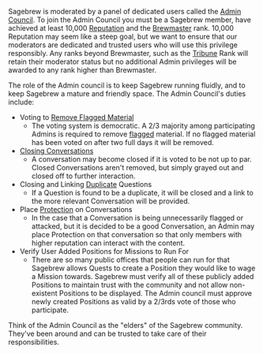 Sagebrew is moderated by a panel of dedicated users called the 
[Admin Council][1]. To join the Admin Council you must be a Sagebrew member,
have achieved at least 10,000 [Reputation][2] and the [Brewmaster][3] rank. 
10,000 Reputation may seem like a steep goal, but we want to ensure that our 
moderators are dedicated and trusted users who will use this privilege 
responsibly. Any ranks beyond Brewmaster, such as the [Tribune][4] Rank 
will retain their moderator status but no additional Admin
privileges will be awarded to any rank higher than Brewmaster. 

The role of the Admin council is to keep Sagebrew running fluidly, and to 
keep Sagebrew a mature and friendly space. The Admin Council's duties include:

- Voting to [Remove Flagged Material][8]
     - The voting system is democratic. A 2/3 majority among participating Admins 
       is required to remove [flagged][9] material. If no flagged material has been 
       voted on after two full days it will be removed. 
- [Closing Conversations][7] 
    - A conversation may become closed if it is voted to be not up to par. 
      Closed Conversations aren't removed, but simply grayed out and closed 
      off to further interaction.
- Closing and Linking [Duplicate][5] Questions 
    - If a Question is found to be a duplicate, it will be closed and a link to 
      the more relevant Conversation will be provided. 
- Place [Protection][6] on Conversations
    - In the case that a Conversation is being unnecessarily flagged or attacked, 
      but it is decided to be a good Conversation, an Admin may place Protection on 
      that conversation so that only members with higher reputation can interact
      with the content.
- Verify User Added Positions for Missions to Run For
    - There are so many public offices that people can run for that Sagebrew 
      allows Quests to create a Position they would like to wage a Mission 
      towards. Sagebrew must verify all of these publicly added Positions to 
      maintain trust with the community and not allow non-existent Positions 
      to be displayed. The Admin council must approve newly created Positions 
      as valid by a 2/3rds vote of those who participate.

Think of the Admin Council as the "elders" of the Sagebrew community. They've 
been around and can be trusted to take care of their responsibilities. 


[1]: /help/reputation/admin_council/
[2]: /help/reputation/
[3]: /help/privileges/brewmaster/
[4]: /help/privileges/tribune/
[5]: /help/questions/duplicates/
[6]: /help/conversation/protected/
[7]: /help/conversation/closed/
[8]: /help/conversation/deletions/
[9]: /help/privileges/flagging/